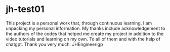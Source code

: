 # jh-test01
This project is a personal work that, through continuous learning, I am unpacking my personal information. My thanks include acknowledgement to the authors of the codes that helped me create my project in addition to the video tutorials and learning on my own.
To all of them and with the help of chatgpt.
Thank you very much.
JHEngineerigp
